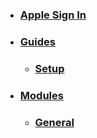 * ### [Apple Sign In](Home)
* ### [Guides](#)
  * ### [Setup](setup)
* ### [Modules](#)
  * ### [General](General)